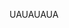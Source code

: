 UAUAUAUA

<!---
ignestid/ignestid is a ✨ special ✨ repository because its `README.md` (this file) appears on your GitHub profile.
You can click the Preview link to take a look at your changes.
--->
